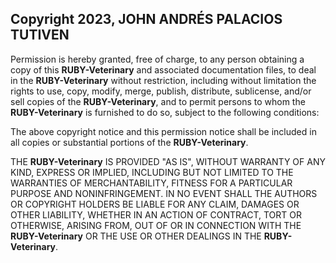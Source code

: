 ## Copyright 2023, JOHN ANDRÉS PALACIOS TUTIVEN

Permission is hereby granted, free of charge, to any person obtaining a copy of this **RUBY-Veterinary** and associated
documentation files, to deal in the **RUBY-Veterinary** without restriction, including without limitation the rights to
use, copy, modify, merge, publish, distribute, sublicense, and/or sell copies of the **RUBY-Veterinary**, and to permit
persons to whom the **RUBY-Veterinary** is furnished to do so, subject to the following conditions:

The above copyright notice and this permission notice shall be included in all copies or substantial portions of the
**RUBY-Veterinary**.

THE **RUBY-Veterinary** IS PROVIDED "AS IS", WITHOUT WARRANTY OF ANY KIND, EXPRESS OR IMPLIED, INCLUDING BUT NOT LIMITED
TO THE WARRANTIES OF MERCHANTABILITY, FITNESS FOR A PARTICULAR PURPOSE AND NONINFRINGEMENT. IN NO EVENT SHALL THE
AUTHORS OR COPYRIGHT HOLDERS BE LIABLE FOR ANY CLAIM, DAMAGES OR OTHER LIABILITY, WHETHER IN AN ACTION OF CONTRACT, TORT
OR OTHERWISE, ARISING FROM, OUT OF OR IN CONNECTION WITH THE **RUBY-Veterinary** OR THE USE OR OTHER DEALINGS IN THE
**RUBY-Veterinary**.
